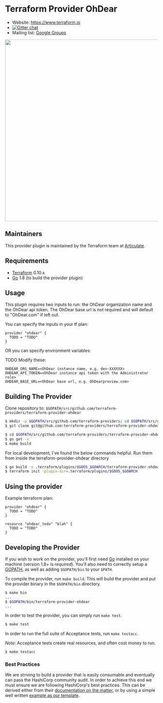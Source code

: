 Terraform Provider OhDear
==================

- Website: https://www.terraform.io
- [![Gitter chat](https://badges.gitter.im/hashicorp-terraform/Lobby.png)](https://gitter.im/hashicorp-terraform/Lobby)
- Mailing list: [Google Groups](http://groups.google.com/group/terraform-tool)

<img src="https://cdn.rawgit.com/hashicorp/terraform-website/master/content/source/assets/images/logo-hashicorp.svg" width="600px">

Maintainers
-----------

This provider plugin is maintained by the Terraform team at [Articulate](https://articulate.com/).

Requirements
------------

-	[Terraform](https://www.terraform.io/downloads.html) 0.10.x
-	[Go](https://golang.org/doc/install) 1.8 (to build the provider plugin)

Usage
---------------------

This plugin requires two inputs to run: the OhDear organization name and the OhDear api token. The OhDear base url is not required and will default to "OhDear.com" if left out.

You can specify the inputs in your tf plan:

```
provider "ohdear" {
  TODO = "TODO"
}
```


OR you can specify environment variables:

TODO Modify these:
```
OHDEAR_ORG_NAME=<OhDear instance name, e.g. dev-XXXXXX>
OHDEAR_API_TOKEN=<OhDear instance api token with the Administrator role>
OHDEAR_BASE_URL=<OhDear base url, e.g. OhDearpreview.com>
```

Building The Provider
---------------------

Clone repository to: `$GOPATH/src/github.com/terraform-providers/terraform-provider-ohdear`

```sh
$ mkdir -p $GOPATH/src/github.com/terraform-providers; cd $GOPATH/src/github.com/terraform-providers
$ git clone git@github.com:terraform-providers/terraform-provider-ohdear
```


```sh
$ cd $GOPATH/src/github.com/terraform-providers/terraform-provider-ohdear
$ go get -v
$ make build
```

For local development, I've found the below commands helpful. Run them from inside the terraform-provider-ohdear directory

```sh
$ go build -o .terraform/plugins/$GOOS_$GOARCH/terraform-provider-ohdear
$ terraform init -plugin-dir=.terraform/plugins/$GOOS_$GOARCH
```

Using the provider
----------------------

Example terraform plan:

```
provider "ohdear" {
  TODO = "TODO"
}

resource "ohdear_todo" "blah" {
  TODO = "TODO"
}
```

Developing the Provider
---------------------------

If you wish to work on the provider, you'll first need [Go](http://www.golang.org) installed on your machine (version 1.8+ is *required*). You'll also need to correctly setup a [GOPATH](http://golang.org/doc/code.html#GOPATH), as well as adding `$GOPATH/bin` to your `$PATH`.

To compile the provider, run `make build`. This will build the provider and put the provider binary in the `$GOPATH/bin` directory.

```sh
$ make bin
...
$ $GOPATH/bin/terraform-provider-ohdear
...
```

In order to test the provider, you can simply run `make test`.

```sh
$ make test
```

In order to run the full suite of Acceptance tests, run `make testacc`.

*Note:* Acceptance tests create real resources, and often cost money to run.

```sh
$ make testacc
```

### Best Practices

We are striving to build a provider that is easily consumable and eventually can pass the HashiCorp community audit. In order to achieve this end we must ensure we are following HashiCorp's best practices. This can be derived either from their [documentation on the matter](https://www.terraform.io/docs/extend/best-practices/detecting-drift.html), or by using a simple well written [example as our template](https://github.com/terraform-providers/terraform-provider-datadog).
